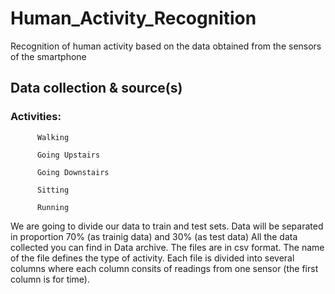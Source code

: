 # Human_Activity_Recognition
Recognition of human activity based on the data obtained from the sensors of the smartphone

## Data collection & source(s)

### Activities:

          Walking

          Going Upstairs

          Going Downstairs

          Sitting

          Running

We are going to divide our data to train and test sets. Data will be separated in proportion 70% (as trainig data) and 30% (as test data) All the data collected you can find in Data archive. The files are in csv format. The name of the file defines the type of activity. Each file is divided into several columns where each column consits of readings from one sensor (the first column is for time).
